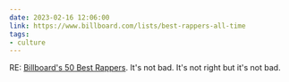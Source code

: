 ```yaml
---
date: 2023-02-16 12:06:00
link: https://www.billboard.com/lists/best-rappers-all-time
tags:
- culture
---
```


RE: [Billboard's 50 Best Rappers](https://www.billboard.com/lists/best-rappers-all-time). It's not bad. It's not right but it's not bad.
